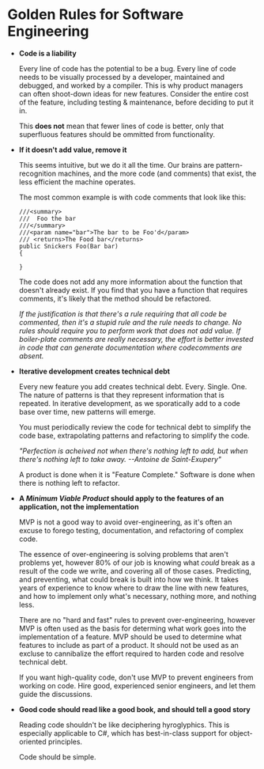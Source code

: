 # Golden Rules for Software Engineering

- **Code is a liability**

  Every line of code has the potential to be a bug. Every line of code needs to be visually processed by a developer, maintained and debugged, and worked by a compiler. This is why product managers can often shoot-down ideas for new features. Consider the entire cost of the feature, including testing & maintenance, before deciding to put it in.
  
  This **does not** mean that fewer lines of code is better, only that superfluous features should be ommitted from functionality.

- **If it doesn't add value, remove it**

  This seems intuitive, but we do it all the time. Our brains are pattern-recognition machines, and the more code (and comments) that exist, the less efficient the machine operates.
  
  The most common example is with code comments that look like this:
  ```
  ///<summary>
  ///  Foo the bar
  ///</summary>
  ///<param name="bar">The bar to be Foo'd</param>
  /// <returns>The Food bar</returns>
  public Snickers Foo(Bar bar)
  {
  
  }
  ```
  
  The code does not add any more information about the function that doesn't already exist. If you find that you have a function that requires comments, it's likely that the method should be refactored.
  
  *If the justification is that there's a rule requiring that all code be commented, then it's a stupid rule and the rule needs to change. No rules should require you to perform work that does not add value. If boiler-plate comments are really necessary, the effort is better invested in code that can generate documentation where codecomments are absent.*
   
- **Iterative development creates technical debt**  

  Every new feature you add creates technical debt. Every. Single. One. The nature of patterns is that they represent information that is repeated. In iterative development, as we sporatically add to a code base over time, new patterns will emerge. 
  
  You must periodically review the code for technical debt to simplify the code base, extrapolating patterns and refactoring to simplify the code.

  *"Perfection is acheived not when there's nothing left to add, but when there's nothing left to take away. --Antoine de Saint-Exupery"* 

  A product is done when it is "Feature Complete." Software is done when there is nothing left to refactor.
    
- **A *Minimum Viable Product* should apply to the features of an application, not the implementation**
  
  MVP is not a good way to avoid over-engineering, as it's often an excuse to forego testing, documentation, and refactoring of complex code.
  
  The essence of over-engineering is solving problems that aren't problems yet, however 80% of our job is knowing what *could* break as a result of the code we write, and covering all of those cases. Predicting, and preventing, what could break is built into how we think.  It takes years of experience to know where to draw the line with new features, and how to implement only what's necessary, nothing more, and nothing less.
  
  There are no "hard and fast" rules to prevent over-engineering, however MVP is often used as the basis for determing what work goes into the implementation of a feature. MVP should be used to determine what features to include as part of a product. It should not be used as an excluse to cannibalize the effort required to harden code and resolve technical debt.
  
  If you want high-quality code, don't use MVP to prevent engineers from working on code. Hire good, experienced senior engineers, and let them guide the discussions. 

- **Good code should read like a good book, and should tell a good story**

  Reading code shouldn't be like deciphering hyroglyphics. This is especially applicable to C#, which has best-in-class support for object-oriented principles. 
  
  Code should be simple.
  
  

